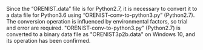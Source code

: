 Since the “ORENIST.data” file is for Python2.7, 
it is necessary to convert it to a data file for Python3.6 using “ORENIST-conv-to-python3.py” (Python2.7).
The conversion operation is influenced by environmental factors, 
so trial and error are required.
"ORENIST-conv-to-python3.py" (Python2.7) is converted to a binary data file as "ORENIST3p2b.data" on Windows 10, 
and its operation has been confirmed.
